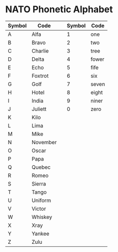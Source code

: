 # NATO Phonetic Alphabet

<!-- pdfzoom -->
Symbol|Code||Symbol|Code
---|---|---|---|---
A|Alfa||1|one
B|Bravo||2|two
C|Charlie||3|tree
D|Delta||4|fower
E|Echo||5|fife
F|Foxtrot||6|six
G|Golf||7|seven
H|Hotel||8|eight
I|India||9|niner
J|Juliett||0|zero
K|Kilo
L|Lima
M|Mike
N|November
O|Oscar
P|Papa
Q|Quebec
R|Romeo
S|Sierra
T|Tango
U|Uniform
V|Victor
W|Whiskey
X|Xray
Y|Yankee
Z|Zulu
